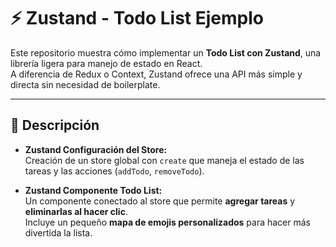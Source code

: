 # ⚡ Zustand - Todo List Ejemplo

Este repositorio muestra cómo implementar un **Todo List con Zustand**, una librería ligera para manejo de estado en React.  
A diferencia de Redux o Context, Zustand ofrece una API más simple y directa sin necesidad de boilerplate.

---

## 📖 Descripción

- **Zustand Configuración del Store:**  
  Creación de un store global con `create` que maneja el estado de las tareas y las acciones (`addTodo`, `removeTodo`).

- **Zustand Componente Todo List:**  
  Un componente conectado al store que permite **agregar tareas** y **eliminarlas al hacer clic**.  
  Incluye un pequeño **mapa de emojis personalizados** para hacer más divertida la lista.
